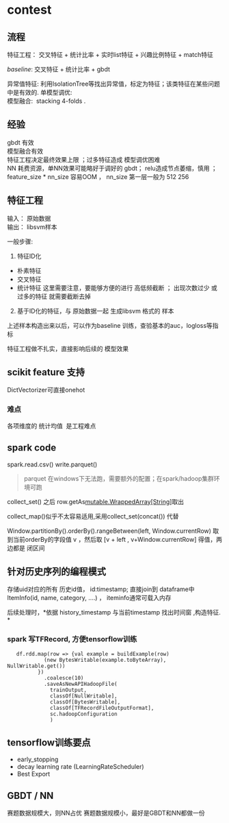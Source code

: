 # contest
## 流程
特征工程： 交叉特征 + 统计比率 + 实时list特征 + 兴趣比例特征  + match特征

*baseline*: 交叉特征 + 统计比率 + gbdt   

异常值特征:  利用IsolationTree等找出异常值，标定为特征；该类特征在某些问题中是有效的. 
单模型调优:    
模型融合:  stacking 4-folds .    

## 经验

gbdt 有效   
模型融合有效   
特征工程决定最终效果上限 ；过多特征造成 模型调优困难   
NN 耗费资源，单NN效果可能略好于调好的 gbdt； relu造成节点萎缩，慎用 ； feature_size * nn_size 容易OOM ， nn_size 第一层一般为   512 256 

## 特征工程

输入： 原始数据  
输出： libsvm样本

一般步骤:  

1.  特征ID化   
* 朴素特征
* 交叉特征
* 统计特征 
这里需要注意，要能够方便的进行 高低频截断 ； 出现次数过少 或过多的特征 就需要截断去掉 
2. 基于ID化的特征，与 原始数据一起 生成libsvm 格式的 样本 

上述样本构造出来以后，可以作为baseline 训练，查验基本的auc，logloss等指标     


特征工程做不扎实，直接影响后续的 模型效果 

## scikit feature 支持
DictVectorizer可直接onehot 

### 难点

各项维度的 统计均值  是工程难点 


## spark code

spark.read.csv() 
write.parquet()  
> parquet 在windows下无法跑，需要额外的配置；在spark/hadoop集群环境可跑

collect_set()  之后 row.getAs[mutable.WrappedArray[String]](field_name)取出 

collect_map()似乎不太容易适用,采用collect_set(concat()) 代替

Window.partitionBy().orderBy().rangeBetween(left, Window.currentRow)  取到当前orderBy的字段值 v ，然后取  [v + left , v+Window.currentRow] 得值，两边都是 闭区间

##  针对历史序列的编程模式 
存储uid对应的所有 历史id值，  id:timestamp; 直接join到 dataframe中
ItemInfo(id, name, category, ....) ， iteminfo通常可载入内存 

后续处理时，*依据 history_timestamp 与当前timestamp 找出时间窗 ,构造特征. *


### spark 写TFRecord, 方便tensorflow训练
```
   df.rdd.map(row => {val example = buildExample(row)
            (new BytesWritable(example.toByteArray), NullWritable.get())
          })
            .coalesce(10)
            .saveAsNewAPIHadoopFile(
              trainOutput,
              classOf[NullWritable],
              classOf[BytesWritable],
              classOf[TFRecordFileOutputFormat],
              sc.hadoopConfiguration
              ) 
```

##  tensorflow训练要点 
- early_stopping
- decay learning rate (LearningRateScheduler) 
- Best Export 


## GBDT /  NN 

赛题数据规模大，则NN占优
赛题数据规模小，最好是GBDT和NN都做一份

